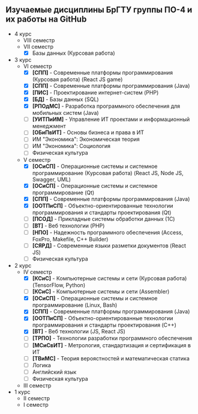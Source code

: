 ## Изучаемые дисциплины БрГТУ группы ПО-4 и их работы на GitHub

- 4 курс
  - VIII семестр
  - VII семестр
    - [x] Базы данных (Курсовая работа)  
- 3 курс
  - VI семестр
    - [x] **[СПП]** - Современные платформы программирования (Курсовая работа) (React JS game)
    - [x] **[СПП]** - Современные платформы программирования (Java)
    - [x] **[ПИС]** - Проектирование интернет-систем (PHP)
    - [x] **[БД]** - Базы данных (SQL) 
    - [x] **[РПОдМС]** - Разработка программного обеспечения для мобильных систем (Java)
    - [ ] **[УИТПиИМ]** - Управление ИТ проектами и информационный менеджмент
    - [ ] **[ОБиПвИТ]** - Основы бизнеса и права в ИТ
    - [ ] ИМ "Экономика": Экономическая теория 
    - [ ] ИМ "Экономика": Социология
    - [ ] Физическая культура
  - V семестр
    - [x] **[ОСиСП]** - Операционные системы и системное программирование (Курсовая работа) (React JS, Node JS, Swagger, UML)
    - [x] **[ОСиСП]** - Операционные системы и системное программирование (Qt)
    - [x] **[СПП]** - Современные платформы программирования (Java)
    - [x] **[ООТПиСП]** - Объектно-ориентированные технологии программирования и стандарты проектирования (Qt)
    - [ ] **[ПСОД]** - Прикладные системы обработки данных (1C)
    - [ ] **[ВТ]** - Веб технологии (PHP)
    - [ ] **[НПО]** - Надежность программного обеспечения (Access, FoxPro, Makefile, C++ Builder)
    - [ ] **[СЯРД]** - Современные языки разметки документов (React JS)
    - [ ] Физическая культура
- 2 курс
  - IV семестр
    - [x] **[КСиС]** - Компьютерные системы и сети (Курсовая работа) (TensorFlow, Python)
    - [ ] **[КСиС]** - Компьютерные системы и сети (Assembler)
    - [x] **[ОСиСП]** - Операционные системы и системное программирование (Linux, Bash)
    - [x] **[СПП]** - Современные платформы программирования (Java)
    - [x] **[ООТПиСП]** - Объектно-ориентированные технологии программирования и стандарты проектирования (C++)
    - [x] **[ВТ]** - Веб технологии (JS, React JS)
    - [ ] **[ТРПО]** - Технологии разработки программного обеспечения
    - [ ] **[МСиСвИТ]** - Метрология, стандартизация и сертификация в ИТ
    - [ ] **[ТВиМС]** - Теория вероястностей и математическая статика
    - [ ] Логика
    - [ ] Английский язык
    - [ ] Физическая культура
  - III семестр
- 1 курс
  - II семестр
  - I семестр
